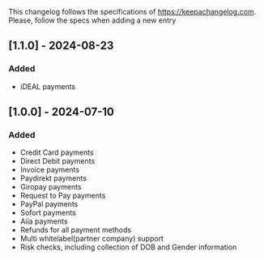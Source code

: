 This changelog follows the specifications of https://keepachangelog.com. Please, follow the specs when adding a new entry

## [1.1.0] - 2024-08-23

### Added

- iDEAL payments

## [1.0.0] - 2024-07-10

### Added

- Credit Card payments
- Direct Debit payments
- Invoice payments
- Paydirekt payments
- Giropay payments
- Request to Pay payments
- PayPal payments
- Sofort payments
- Aiia payments
- Refunds for all payment methods
- Multi whitelabel(partner company) support
- Risk checks, including collection of DOB and Gender information
